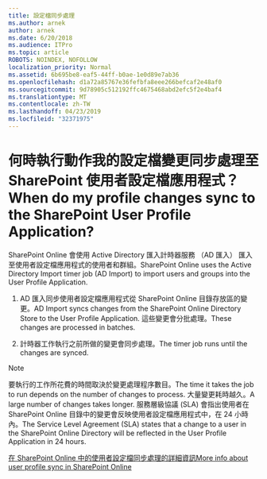 ```yaml
---
title: 設定檔同步處理
ms.author: arnek
author: arnek
ms.date: 6/20/2018
ms.audience: ITPro
ms.topic: article
ROBOTS: NOINDEX, NOFOLLOW
localization_priority: Normal
ms.assetid: 6b695be8-eaf5-44ff-b0ae-1e0d89e7ab36
ms.openlocfilehash: d1a72a85767e36fefbfa8eee266befcaf2e48af0
ms.sourcegitcommit: 9d78905c512192ffc4675468abd2efc5f2e4baf4
ms.translationtype: MT
ms.contentlocale: zh-TW
ms.lasthandoff: 04/23/2019
ms.locfileid: "32371975"
---
```

# <a name="when-do-my-profile-changes-sync-to-the-sharepoint-user-profile-application"></a><span data-ttu-id="f485b-102">何時執行動作我的設定檔變更同步處理至 SharePoint 使用者設定檔應用程式？</span><span class="sxs-lookup"><span data-stu-id="f485b-102">When do my profile changes sync to the SharePoint User Profile Application?</span></span>

<span data-ttu-id="f485b-103">SharePoint Online 會使用 Active Directory 匯入計時器服務 （AD 匯入） 匯入至使用者設定檔應用程式的使用者和群組。</span><span class="sxs-lookup"><span data-stu-id="f485b-103">SharePoint Online uses the Active Directory Import timer job (AD Import) to import users and groups into the User Profile Application.</span></span> 
  
1. <span data-ttu-id="f485b-104">AD 匯入同步使用者設定檔應用程式從 SharePoint Online 目錄存放區的變更。</span><span class="sxs-lookup"><span data-stu-id="f485b-104">AD Import syncs changes from the SharePoint Online Directory Store to the User Profile Application.</span></span> <span data-ttu-id="f485b-105">這些變更會分批處理。</span><span class="sxs-lookup"><span data-stu-id="f485b-105">These changes are processed in batches.</span></span>
    
2. <span data-ttu-id="f485b-106">計時器工作執行之前所做的變更會同步處理。</span><span class="sxs-lookup"><span data-stu-id="f485b-106">The timer job runs until the changes are synced.</span></span>
    
> [!NOTE]
> <span data-ttu-id="f485b-107">要執行的工作所花費的時間取決於變更處理程序數目。</span><span class="sxs-lookup"><span data-stu-id="f485b-107">The time it takes the job to run depends on the number of changes to process.</span></span> <span data-ttu-id="f485b-108">大量變更耗時越久。</span><span class="sxs-lookup"><span data-stu-id="f485b-108">A large number of changes takes longer.</span></span> <span data-ttu-id="f485b-109">服務層級協議 (SLA) 會指出使用者在 SharePoint Online 目錄中的變更會反映使用者設定檔應用程式中，在 24 小時內。</span><span class="sxs-lookup"><span data-stu-id="f485b-109">The Service Level Agreement (SLA) states that a change to a user in the SharePoint Online Directory will be reflected in the User Profile Application in 24 hours.</span></span> 
  
[<span data-ttu-id="f485b-110">在 SharePoint Online 中的使用者設定檔同步處理的詳細資訊</span><span class="sxs-lookup"><span data-stu-id="f485b-110">More info about user profile sync in SharePoint Online</span></span>](https://go.microsoft.com/fwlink/?linkid=875671)
  

